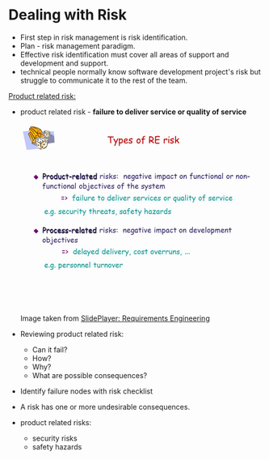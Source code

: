 # Dealing with Risk

* First step in risk management is risk identification.
* Plan - risk management paradigm.
* Effective risk identification must cover all areas of support and development and support.
* technical people normally know software development project's risk but struggle to communicate it to the rest of the team. 

<ins>Product related risk:</ins>

* product related risk - **failure to deliver service or quality of service**

    ![product-related-risk](/assets/product-risk.png)

    Image taken from [SlidePlayer: Requirements Engineering](https://slideplayer.com/slide/4720285/)

* Reviewing product related risk:
    * Can it fail?
    * How?
    * Why?
    * What are possible consequences?

* Identify failure nodes with risk checklist 

* A risk has one or more undesirable consequences.

* product related risks:
    * security risks
    * safety hazards